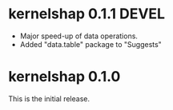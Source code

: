 # kernelshap 0.1.1 DEVEL

- Major speed-up of data operations.
- Added "data.table" package to "Suggests"

# kernelshap 0.1.0

This is the initial release.
